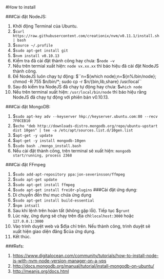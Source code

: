 #How to install

###Cài đặt NodeJS:

1. Khởi động Terminal của Ubuntu.
2. $``curl https://raw.githubusercontent.com/creationix/nvm/v0.11.1/install.sh | bash``
3. $``source ~/.profile``
4. $``sudo apt-get install git``
5. $``nvm install v0.10.13``
6. Kiểm tra đã cài đặt thành công hay chưa: $``node –v``
7. Nếu trên termial xuất hiện: ``node vx.xx.xx`` thì báo hiệu đã cài đặt NodeJS thành công.
8. Để NodeJS luôn chạy tự động: $``n=$(which node);n=${n%/bin/node}; chmod -R 755 $n/bin/*; sudo cp -r $n/{bin,lib,share} /usr/local``
9. Sau đó kiểm tra NodeJS đã chạy tự động hay chưa: $``which node``
10. Nếu trên terminal xuất hiện: ``/usr/local/bin/node`` thì báo hiệu rằng NodeJS đã chạy tự động với phiên bản v0.10.13.

###Cài đặt MongoDB:
1. $``sudo apt-key adv --keyserver hkp://keyserver.ubuntu.com:80 --recv 7F0CEB10``
2. $``echo "deb http://downloads-distro.mongodb.org/repo/ubuntu-upstart dist 10gen" | tee -a /etc/apt/sources.list.d/10gen.list``
3. $``apt-get -y update``
4. $``apt-get -y install mongodb-10gen``
5. $``sudo bash ./mongo_install.bash``
6. Nếu cài đặt thành công, trên terminal sẽ xuất hiện: ``mongodb start/running, process 2368``

###Cài đặt FFmpeg
1. $``sudo add-apt-repository ppa:jon-severinsson/ffmpeg``
2. $``sudo apt-get update``
3. $``sudo apt-get install ffmpeg``
4. $``sudo apt-get install frei0r-plugins``
###Cài đặt ứng dụng:
1. Di chuyển đến thư mục chứa ứng dụng
2. $``sudo apt-get install build-essential``
3. $``npm intsall``
4. Sau khi lệnh trên hoàn tất (không gặp lỗi). Tiếp tục $``grunt``
5. Lúc này, ứng dụng sẽ chạy trên địa chỉ:``localhost:3000`` hoặc ``127.0.0.1:3000``
6. Vào trình duyệt web và $địa chỉ trên. Nếu thành công, trình duyệt sẽ xuất hiện giao diện đăng $của ứng dụng.
7. Kết thúc.

###Refs:
1. https://www.digitalocean.com/community/tutorials/how-to-install-node-js-with-nvm-node-version-manager-on-a-vps
2. http://docs.mongodb.org/manual/tutorial/install-mongodb-on-ubuntu/
3. http://meanjs.org/docs.html
